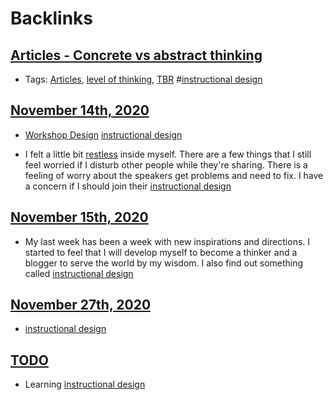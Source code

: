 
# Backlinks
## [Articles - Concrete vs abstract thinking](<Articles - Concrete vs abstract thinking.md>)
- Tags: [Articles](<Articles.md>), [level of thinking](<level of thinking.md>), [TBR](<TBR.md>) #[instructional design](<instructional design.md>)

## [November 14th, 2020](<November 14th, 2020.md>)
- [Workshop Design](<Workshop Design.md>) [instructional design](<instructional design.md>)

-  I felt a little bit [restless](<restless.md>) inside myself. There are a few things that I still feel worried if I disturb other people while they're sharing. There is a feeling of worry about the speakers get problems and need to fix. I have a concern if I should join their [instructional design](<instructional design.md>)

## [November 15th, 2020](<November 15th, 2020.md>)
- My last week has been a week with new inspirations and directions. I started to feel that I will develop myself to become a thinker and a blogger to serve the world by my wisdom. I also find out something called [instructional design](<instructional design.md>)

## [November 27th, 2020](<November 27th, 2020.md>)
- [instructional design](<instructional design.md>)

## [TODO](<TODO.md>)
- Learning [instructional design](<instructional design.md>)

